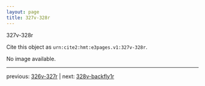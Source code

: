 ```yaml
---
layout: page
title: 327v-328r
---
```


327v-328r

Cite this object as `urn:cite2:hmt:e3pages.v1:327v-328r`.

No image available. 



---

previous: [326v-327r](../326v-327r/) | next: [328v-backfly1r](../328v-backfly1r/)
